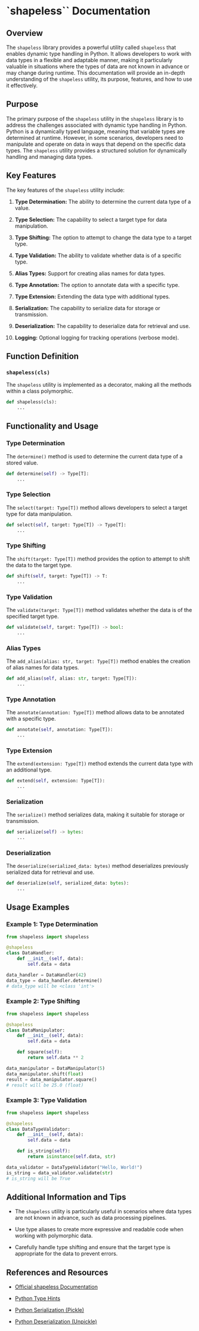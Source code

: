 # `shapeless`` Documentation

## Overview

The `shapeless` library provides a powerful utility called `shapeless` that enables dynamic type handling in Python. It allows developers to work with data types in a flexible and adaptable manner, making it particularly valuable in situations where the types of data are not known in advance or may change during runtime. This documentation will provide an in-depth understanding of the `shapeless` utility, its purpose, features, and how to use it effectively.

## Purpose

The primary purpose of the `shapeless` utility in the `shapeless` library is to address the challenges associated with dynamic type handling in Python. Python is a dynamically typed language, meaning that variable types are determined at runtime. However, in some scenarios, developers need to manipulate and operate on data in ways that depend on the specific data types. The `shapeless` utility provides a structured solution for dynamically handling and managing data types.

## Key Features

The key features of the `shapeless` utility include:

1. **Type Determination:** The ability to determine the current data type of a value.

2. **Type Selection:** The capability to select a target type for data manipulation.

3. **Type Shifting:** The option to attempt to change the data type to a target type.

4. **Type Validation:** The ability to validate whether data is of a specific type.

5. **Alias Types:** Support for creating alias names for data types.

6. **Type Annotation:** The option to annotate data with a specific type.

7. **Type Extension:** Extending the data type with additional types.

8. **Serialization:** The capability to serialize data for storage or transmission.

9. **Deserialization:** The capability to deserialize data for retrieval and use.

10. **Logging:** Optional logging for tracking operations (verbose mode).

## Function Definition

### `shapeless(cls)`

The `shapeless` utility is implemented as a decorator, making all the methods within a class polymorphic.

```python
def shapeless(cls):
    ...
```

## Functionality and Usage

### Type Determination

The `determine()` method is used to determine the current data type of a stored value.

```python
def determine(self) -> Type[T]:
    ...
```

### Type Selection

The `select(target: Type[T])` method allows developers to select a target type for data manipulation.

```python
def select(self, target: Type[T]) -> Type[T]:
    ...
```

### Type Shifting

The `shift(target: Type[T])` method provides the option to attempt to shift the data to the target type.

```python
def shift(self, target: Type[T]) -> T:
    ...
```

### Type Validation

The `validate(target: Type[T])` method validates whether the data is of the specified target type.

```python
def validate(self, target: Type[T]) -> bool:
    ...
```

### Alias Types

The `add_alias(alias: str, target: Type[T])` method enables the creation of alias names for data types.

```python
def add_alias(self, alias: str, target: Type[T]):
    ...
```

### Type Annotation

The `annotate(annotation: Type[T])` method allows data to be annotated with a specific type.

```python
def annotate(self, annotation: Type[T]):
    ...
```

### Type Extension

The `extend(extension: Type[T])` method extends the current data type with an additional type.

```python
def extend(self, extension: Type[T]):
    ...
```

### Serialization

The `serialize()` method serializes data, making it suitable for storage or transmission.

```python
def serialize(self) -> bytes:
    ...
```

### Deserialization

The `deserialize(serialized_data: bytes)` method deserializes previously serialized data for retrieval and use.

```python
def deserialize(self, serialized_data: bytes):
    ...
```

## Usage Examples

### Example 1: Type Determination

```python
from shapeless import shapeless

@shapeless
class DataHandler:
    def __init__(self, data):
        self.data = data

data_handler = DataHandler(42)
data_type = data_handler.determine()
# data_type will be <class 'int'>
```

### Example 2: Type Shifting

```python
from shapeless import shapeless

@shapeless
class DataManipulator:
    def __init__(self, data):
        self.data = data

    def square(self):
        return self.data ** 2

data_manipulator = DataManipulator(5)
data_manipulator.shift(float)
result = data_manipulator.square()
# result will be 25.0 (float)
```

### Example 3: Type Validation

```python
from shapeless import shapeless

@shapeless
class DataTypeValidator:
    def __init__(self, data):
        self.data = data

    def is_string(self):
        return isinstance(self.data, str)

data_validator = DataTypeValidator("Hello, World!")
is_string = data_validator.validate(str)
# is_string will be True
```

## Additional Information and Tips

- The `shapeless` utility is particularly useful in scenarios where data types are not known in advance, such as data processing pipelines.

- Use type aliases to create more expressive and readable code when working with polymorphic data.

- Carefully handle type shifting and ensure that the target type is appropriate for the data to prevent errors.

## References and Resources

- [Official shapeless Documentation](https://shapeless.readthedocs.io/en/stable/)

- [Python Type Hints](https://docs.python.org/3/library/typing.html)

- [Python Serialization (Pickle)](https://docs.python.org/3/library/pickle.html)

- [Python Deserialization (Unpickle)](https://docs.python.org/3/library/pickle.html#pickle.load)